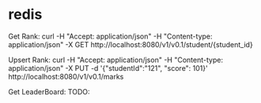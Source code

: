 # redis

Get Rank: 
curl -H "Accept: application/json" -H "Content-type: application/json" -X GET http://localhost:8080/v1/v0.1/student/{student_id}

Upsert Rank: 
curl -H "Accept: application/json" -H "Content-type: application/json" -X PUT -d '{"studentId":"121", "score": 101}' http://localhost:8080/v1/v0.1/marks

Get LeaderBoard: 
TODO: 
